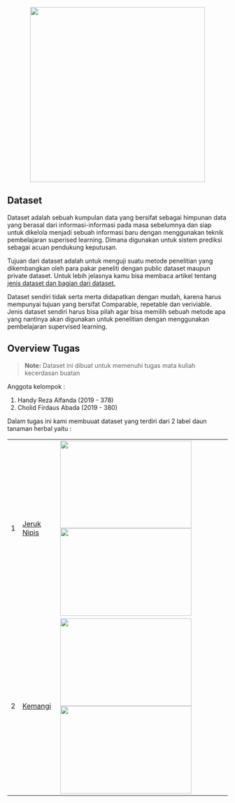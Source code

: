 <p align="center"><a href="https://laravel.com" target="_blank"><img src="https://images.squarespace-cdn.com/content/v1/5f47ace076731e4c0243506b/1613553171234-ZUSGE9QEWEOGYSPV5A8L/20210215+AI.png" width="400"></a></p>



## Dataset

  Dataset adalah sebuah kumpulan data yang bersifat sebagai himpunan data yang berasal dari informasi-informasi pada masa sebelumnya dan siap untuk dikelola menjadi sebuah informasi baru dengan menggunakan teknik pembelajaran superised learning. Dimana digunakan untuk sistem prediksi sebagai acuan pendukung keputusan.

  Tujuan dari dataset adalah untuk menguji suatu metode penelitian yang dikembangkan oleh para pakar peneliti dengan public dataset maupun private dataset. Untuk lebih jelasnya kamu bisa membaca artikel tentang <a href="https://www.pengalaman-edukasi.com/2020/06/dataset-adalah-data-untuk-data-mining.html"> jenis dataset dan bagian dari dataset.</a>

  Dataset sendiri tidak serta merta didapatkan dengan mudah, karena harus mempunyai tujuan yang bersifat Comparable, repetable dan veriviable. Jenis dataset sendiri harus bisa pilah agar bisa memilih sebuah metode apa yang nantinya akan digunakan untuk penelitian dengan menggunakan pembelajaran supervised learning.


## Overview Tugas 

> **Note:** Dataset ini dibuat untuk memenuhi tugas mata kuliah kecerdasan buatan 

Anggota kelompok :
1. Handy Reza Alfanda   (2019 - 378)
2. Cholid Firdaus Abada (2019 - 380)

Dalam tugas ini kami membuuat dataset yang terdiri dari 2 label daun tanaman herbal yaitu :

<table style="width:100%">
  <tr>
    <td>1</td>
    <td><a href="https://id.wikipedia.org/wiki/Jeruk_nipis">Jeruk Nipis</a></td>
    <td><img src="https://statik.tempo.co/data/2021/01/26/id_996475/996475_720.jpg" height="200" width="300">
<img src="https://static.duta.co/wp-content/uploads/2017/12/jeruknipis-696x522.jpg" height="200" width="300"></td>
  </tr>
  <tr>
    <td>2</td>
    <td><a href="https://id.wiktionary.org/wiki/kemangi">Kemangi</a></td>
    <td><img src="https://cdns.klimg.com/kapanlagi.com/p/headline/476x238/9-manfaat-kemangi-bagi-kesehatan-dan-ke-57d817.jpg" height="200" width="300">
<img src="https://statik.tempo.co/data/2020/10/27/id_976445/976445_720.jpg" height="200" width="300"></td>
  </tr>
</table>
